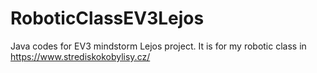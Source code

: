 # RoboticClassEV3Lejos
Java codes for EV3 mindstorm Lejos project. It is for my robotic class in https://www.strediskokobylisy.cz/
